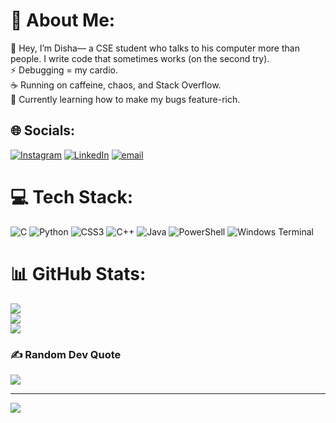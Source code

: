 # 💫 About Me:
👋 Hey, I’m Disha— a CSE student who talks to his computer more than people. I write code that sometimes works (on the second try).<br>⚡ Debugging = my cardio.<br>☕ Running on caffeine, chaos, and Stack Overflow.<br>🌱 Currently learning how to make my bugs feature-rich.


## 🌐 Socials:
[![Instagram](https://img.shields.io/badge/Instagram-%23E4405F.svg?logo=Instagram&logoColor=white)](https://instagram.com/dishaaa2005) [![LinkedIn](https://img.shields.io/badge/LinkedIn-%230077B5.svg?logo=linkedin&logoColor=white)](https://linkedin.com/in/dishamajumder) [![email](https://img.shields.io/badge/Email-D14836?logo=gmail&logoColor=white)](mailto:disham6329@gmail.com) 

# 💻 Tech Stack:
![C](https://img.shields.io/badge/c-%2300599C.svg?style=for-the-badge&logo=c&logoColor=white) ![Python](https://img.shields.io/badge/python-3670A0?style=for-the-badge&logo=python&logoColor=ffdd54) ![CSS3](https://img.shields.io/badge/css3-%231572B6.svg?style=for-the-badge&logo=css3&logoColor=white) ![C++](https://img.shields.io/badge/c++-%2300599C.svg?style=for-the-badge&logo=c%2B%2B&logoColor=white) ![Java](https://img.shields.io/badge/java-%23ED8B00.svg?style=for-the-badge&logo=openjdk&logoColor=white) ![PowerShell](https://img.shields.io/badge/PowerShell-%235391FE.svg?style=for-the-badge&logo=powershell&logoColor=white) ![Windows Terminal](https://img.shields.io/badge/Windows%20Terminal-%234D4D4D.svg?style=for-the-badge&logo=windows-terminal&logoColor=white)
# 📊 GitHub Stats:
![](https://github-readme-stats.vercel.app/api?username=dishamajumder&theme=synthwave&hide_border=false&include_all_commits=true&count_private=false)<br/>
![](https://nirzak-streak-stats.vercel.app/?user=dishamajumder&theme=synthwave&hide_border=false)<br/>
![](https://github-readme-stats.vercel.app/api/top-langs/?username=dishamajumder&theme=synthwave&hide_border=false&include_all_commits=true&count_private=false&layout=compact)

### ✍️ Random Dev Quote
![](https://quotes-github-readme.vercel.app/api?type=horizontal&theme=radical)

---
[![](https://visitcount.itsvg.in/api?id=dishamajumder&icon=0&color=10)](https://visitcount.itsvg.in)

<!-- Proudly created with GPRM ( https://gprm.itsvg.in ) -->
